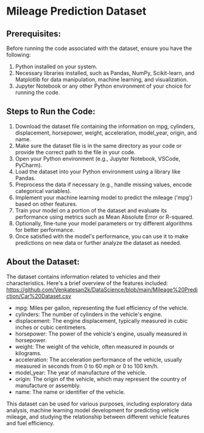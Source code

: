 # Mileage Prediction Dataset
## Prerequisites:
Before running the code associated with the dataset, ensure you have the following:

1. Python installed on your system.
2. Necessary libraries installed, such as Pandas, NumPy, Scikit-learn, and Matplotlib for data manipulation, machine learning, and visualization.
3. Jupyter Notebook or any other Python environment of your choice for running the code.

## Steps to Run the Code:

1. Download the dataset file containing the information on mpg, cylinders, displacement, horsepower, weight, acceleration, model_year, origin, and name.
2. Make sure the dataset file is in the same directory as your code or provide the correct path to the file in your code.
3. Open your Python environment (e.g., Jupyter Notebook, VSCode, PyCharm).
4. Load the dataset into your Python environment using a library like Pandas.
5. Preprocess the data if necessary (e.g., handle missing values, encode categorical variables).
6. Implement your machine learning model to predict the mileage ('mpg') based on other features.
7. Train your model on a portion of the dataset and evaluate its performance using metrics such as Mean Absolute Error or R-squared.
8. Optionally, fine-tune your model parameters or try different algorithms for better performance.
9. Once satisfied with the model's performance, you can use it to make predictions on new data or further analyze the dataset as needed.

## About the Dataset:

The dataset contains information related to vehicles and their characteristics. Here's a brief overview of the features included: https://github.com/Venkatesan2k/DataScience/blob/main/Mileage%20Prediction/Car%20Dataset.csv
 
- mpg: Miles per gallon, representing the fuel efficiency of the vehicle.
- cylinders: The number of cylinders in the vehicle's engine.
- displacement: The engine displacement, typically measured in cubic inches or cubic centimeters.
- horsepower: The power of the vehicle's engine, usually measured in horsepower.
- weight: The weight of the vehicle, often measured in pounds or kilograms.
- acceleration: The acceleration performance of the vehicle, usually measured in seconds from 0 to 60 mph or 0 to 100 km/h.
- model_year: The year of manufacture of the vehicle.
- origin: The origin of the vehicle, which may represent the country of manufacture or assembly.
- name: The name or identifier of the vehicle.

This dataset can be used for various purposes, including exploratory data analysis, machine learning model development for predicting vehicle mileage, and studying the relationship between different vehicle features and fuel efficiency.
